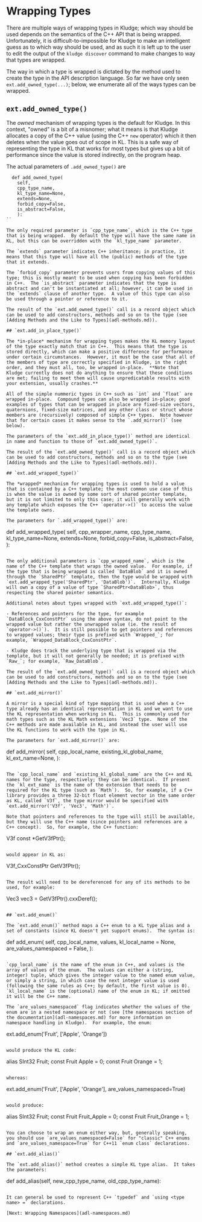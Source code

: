 # Wrapping Types

There are multiple ways of wrapping types in Kludge; which way should be used depends on the semantics of the C++ API that is being wrapped.  Unfortunately, it is difficult-to-impossible for Kludge to make an intelligent guess as to which way should be used, and as such it is left up to the user to edit the output of the `kludge discover` command to make changes to way that types are wrapped.

The way in which a type is wrapped is dictated by the method used to create the type in the API description language.  So far we have only seen `ext.add_owned_type(...)`; below, we enumerate all of the ways types can be wrapped.

## `ext.add_owned_type()`

The *owned* mechanism of wrapping types is the default for Kludge.  In this context, "owned" is a bit of a misnomer; what it means is that Kludge allocates a copy of the C++ value (using the C++ `new` operator) which it then deletes when the value goes out of scope in KL.  This is a safe way of representing the type in KL that works for most types but gives up a bit of performance since the value is stored indirectly, on the program heap.

The actual parameters of `.add_owned_type()` are

```
  def add_owned_type(
    self,
    cpp_type_name,
    kl_type_name=None,
    extends=None,
    forbid_copy=False,
    is_abstract=False,
    ):
``

The only required parameter is `cpp_type_name`, which is the C++ type that is being wrapped.  By default the type will have the same name in KL, but this can be overridden with the `kl_type_name` parameter.

The `extends` parameter indicates C++ inheritance; in practice, it means that this type will have all the (public) methods of the type that it extends.

The `forbid_copy` parameter prevents users from copying values of this type; this is mostly meant to be used when copying has been forbidden in C++.  The `is_abstract` parameter indicates that the type is abstract and can't be instantiated at all; however, it can be used in the `extends` clause of another type.  A value of this type can also be used through a pointer or reference to it.

The result of the `ext.add_owned_type()` call is a record object which can be used to add constructors, methods and so on to the type (see [Adding Methods and the Like to Types](adl-methods.md)).

## `ext.add_in_place_type()`

The *in-place* mechanism for wrapping types makes the KL memory layout of the type exactly match that in C++.  This means that the type is stored directly, which can make a positive difference for performance under certain circumstances.  However, it must be the case that all of the members of type are correctly specified in Kludge, in the right order, and they must all, too, be wrapped in-place.  **Note that Kludge currently does not do anything to ensure that these conditions are met; failing to meet them will cause unpredicatable results with your extension, usually crashes.**

All of the simple nummeric types in C++ such as `int` and `float` are wrapped in-place.  Compound types can also be wrapped in-place; good examples of types that can be wrapped in place are fixed-size vectors, quaternions, fixed-size matrices, and any other class or struct whose members are (recursively) composed of simple C++ types.  Note however that for certain cases it makes sense to the `.add_mirror()` (see below).

The parameters of the `ext.add_in_place_type()` method are identical in name and function to those of `ext.add_owned_type()`.

The result of the `ext.add_owned_type()` call is a record object which can be used to add constructors, methods and so on to the type (see [Adding Methods and the Like to Types](adl-methods.md)).

## `ext.add_wrapped_type()`

The *wrapped* mechanism for wrapping types is used to hold a value that is contained by a C++ template; the most common use case of this is when the value is owned by some sort of shared pointer template, but it is not limited to only this case; it will generally work with any template which exposes the C++ `operator->()` to access the value the template owns.

The parameters for `.add_wrapped_type()` are:

```
  def add_wrapped_type(
    self,
    cpp_wrapper_name,
    cpp_type_name,
    kl_type_name=None,
    extends=None,
    forbid_copy=False,
    is_abstract=False,
    ):
```

The only additional parameters is `cpp_wrapped_name`, which is the name of the C++ template that wraps the owned value.  For example, if the type that is being wrapped is called `DataBlob` and it is owned through the `SharedPtr` template, then the type would be wrapped with `ext.add_wrapped_type('SharedPtr', 'DataBlob')`.  Internally, Kludge will own a copy of a value of type `SharedPtr<DataBlob>`, thus respecting the shared pointer semantics.

Additional notes about types wrapped with `ext.add_wrapped_type()`:

- References and pointers for the type, for example `DataBlock_CxxConstPtr` using the above syntax, do not point to the wrapped value but rather the unwrapped value (ie. the result of `operator->()`).  It is still possible to get pointers and references to wrapped values; their type is prefixed with `Wrapped_`; for example, `Wrapped_DataBlock_CxxConstPtr`.

- Kludge does track the underlying type that is wrapped via the template, but it will not generally be needed; it is prefixed with `Raw_`; for example, `Raw_DataBlob`.

The result of the `ext.add_owned_type()` call is a record object which can be used to add constructors, methods and so on to the type (see [Adding Methods and the Like to Types](adl-methods.md)).

## `ext.add_mirror()`

A mirror is a special kind of type mapping that is used when a C++ type already has an identical representation in KL and we want to use the KL representation when working in KL.  This is commonly used for math types such as the KL Math extensions `Vec3` type.  None of the C++ methods are made available in KL, and instead the user will use the KL functions to work with the type in KL.

The parameters for `ext.add_mirror()` are:

```
  def add_mirror(
    self,
    cpp_local_name,
    existing_kl_global_name,
    kl_ext_name=None,
    ):
```

The `cpp_local_name` and `existing_kl_global_name` are the C++ and KL names for the type, respectively; they can be identical.  If present the `kl_ext_name` is the name of the extension that needs to be required for the KL type (such as `Math`).  So, for example, if a C++ library provides a three 32-bit float element vector in the same order as KL, called `V3f`, the type mirror would be specified with `ext.add_mirror('V3f', 'Vec3', 'Math')`.

Note that pointers and references to the type will still be available, but they will use the C++ name (since pointers and references are a C++ concept).  So, for example, the C++ function:

```
V3f const *GetV3fPtr();
```

would appear in KL as:

```
V3f_CxxConstPtr GetV3fPtr();
```

The result will need to be dereferenced for any of its methods to be used, for example:

```
Vec3 vec3 = GetV3fPtr().cxxDeref();
```

## `ext.add_enum()`

The `ext.add_enum()` method maps a C++ enum to a KL type alias and a set of constants (since KL doesn't yet support enums).  The syntax is:

```
  def add_enum(
    self,
    cpp_local_name,
    values,
    kl_local_name = None,
    are_values_namespaced = False,
    ):
```

`cpp_local_name` is the name of the enum in C++, and values is the array of values of the enum.  The values can either a (string, integer) tuple, which gives the integer value to the named enum value, or simply a string, in which case the next integer value is used (following the same rules as C++; by default, the first value is 0).  `kl_local_name` is the (optional) name of the enum in KL; if omitted it will be the C++ name.

The `are_values_namespaced` flag indicates whether the values of the enum are in a nested namespace or not (see [the namespaces section of the documentation](adl-namespaces.md) for more information on namespace handling in Kludge).  For example, the enum:

```
ext.add_enum('Fruit', ['Apple', 'Orange'])
```

would produce the KL code:

```
alias SInt32 Fruit;
const Fruit Apple = 0;
const Fruit Orange = 1;
```

whereas:

```
ext.add_enum('Fruit', ['Apple', 'Orange'], are_values_namespaced=True)
```

would produce:

```
alias SInt32 Fruit;
const Fruit Fruit_Apple = 0;
const Fruit Fruit_Orange = 1;
```

You can choose to wrap an enum either way, but, generally speaking, you should use `are_values_namespaced=False` for "classic" C++ enums and `are_values_namespace=True` for C++11 `enum class` declarations.

## `ext.add_alias()`

The `ext.add_alias()` method creates a simple KL type alias.  It takes the parameters:

```
  def add_alias(self, new_cpp_type_name, old_cpp_type_name):
```

It can general be used to represent C++ `typedef` and `using <type name> =` declarations.

[Next: Wrapping Namespaces](adl-namespaces.md)
